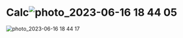 # Calc![photo_2023-06-16 18 44 05](https://github.com/MachineTrof/Calc/assets/136832329/f8e5f31f-bd94-48d8-af0c-840853a42f4d)
![photo_2023-06-16 18 44 17](https://github.com/MachineTrof/Calc/assets/136832329/d855f04c-2ee2-4a68-92fb-3043ff1741c6)
